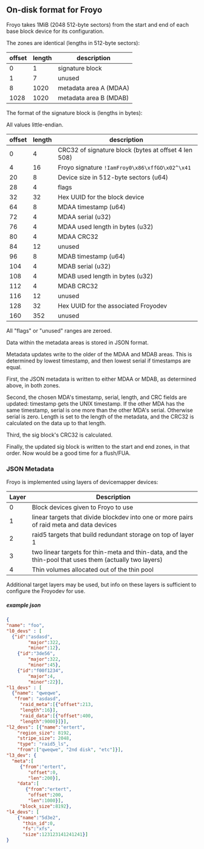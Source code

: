## On-disk format for Froyo

Froyo takes 1MiB (2048 512-byte sectors) from the start and end of each
base block device for its configuration.

The zones are identical (lengths in 512-byte sectors):

| offset | length | description
|--------|--------|-------
|0       |1       |signature block
|1       |7       |unused
|8       |1020    |metadata area A (MDAA)
|1028    |1020    |metadata area B (MDAB)


The format of the signature block is (lengths in bytes):

All values little-endian.

|offset  |length  |description
|--------|--------|-----------
|0       |4       |CRC32 of signature block (bytes at offset 4 len 508)
|4       |16      |Froyo signature ```!IamFroy0\x86\xffGO\x02^\x41```
|20      |8       |Device size in 512-byte sectors (u64)
|28      |4       |flags
|32      |32      |Hex UUID for the block device
|64      |8       |MDAA timestamp (u64)
|72      |4       |MDAA serial (u32)
|76      |4       |MDAA used length in bytes (u32)
|80      |4       |MDAA CRC32
|84      |12      |unused
|96      |8       |MDAB timestamp (u64)
|104     |4       |MDAB serial (u32)
|108     |4       |MDAB used length in bytes (u32)
|112     |4       |MDAB CRC32
|116     |12      |unused
|128     |32      |Hex UUID for the associated Froyodev
|160     |352     |unused

All "flags" or "unused" ranges are zeroed.

Data within the metadata areas is stored in JSON format.

Metadata updates write to the older of the MDAA and MDAB areas. This
is determined by lowest timestamp, and then lowest serial if
timestamps are equal.

First, the JSON metadata is written to either MDAA or MDAB, as
determined above, in both zones.

Second, the chosen MDA's timestamp, serial, length, and CRC fields are
updated: timestamp gets the UNIX timestamp. If the other MDA has the
same timestamp, serial is one more than the other MDA's
serial. Otherwise serial is zero.  Length is set to the length of the
metadata, and the CRC32 is calculated on the data up to that length.

Third, the sig block's CRC32 is calculated.

Finally, the updated sig block is written to the start and end zones,
in that order. Now would be a good time for a flush/FUA.

### JSON Metadata

Froyo is implemented using layers of devicemapper devices:

|Layer  |Description
|-------|-----------
|0      | Block devices given to Froyo to use
|1      | linear targets that divide blockdev into one or more pairs of raid meta and data devices
|2      | raid5 targets that build redundant storage on top of layer 1
|3      | two linear targets for thin-meta and thin-data, and the thin-pool that uses them (actually two layers)
|4      | Thin volumes allocated out of the thin pool

Additional target layers may be used, but info on these layers is sufficient to configure the Froyodev for use.

##### example json

```json
{
"name": "foo",
"l0_devs" : [
  {"id":"asdasd",
	    "major":322,
	    "minor":12},
	{"id":"3de56",
	    "major":322,
	    "minor":45},
	{"id":"f00f1234",
	    "major":4,
	    "minor":22}],
"l1_devs" : [
  {"name": "qweqwe",
   "from": "asdasd",
	 "raid_meta":[{"offset":213,
	 "length":16}],
	 "raid_data":[{"offset":400,
	 "length":9000}]}],
"l2_devs": [{"name":"ertert",
	"region_size": 8192,
	"stripe_size": 2048,
	"type": "raid5_ls",
	"from":["qweqwe", "2nd disk", "etc"]}],
"l3_dev": {
  "meta":[
     {"from":"ertert",
	    "offset":0,
	    "len":200}],
	"data":[
	   {"from":"ertert",
	    "offset":200,
	    "len":1000}],
	 "block_size":8192},
"l4_devs": [
    {"name":"5d3e2",
	  "thin_id":0,
	  "fs":"xfs",
	  "size":123123141241241}]
}

```

